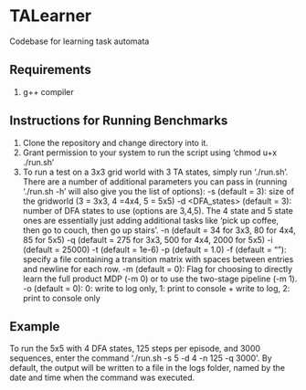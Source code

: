 # TALearner
Codebase for learning task automata

## Requirements

1. g++ compiler

## Instructions for Running Benchmarks

1.	Clone the repository and change directory into it.
2.	Grant permission to your system to run the script using ‘chmod u+x ./run.sh’ 
3.	To run a test on a 3x3 grid world with 3 TA states, simply run ‘./run.sh’. There are a number of additional parameters you can pass in (running ‘./run.sh -h’ will also give you the list of options):
    -s <size> (default = 3): size of the gridworld (3 = 3x3, 4 =4x4, 5 = 5x5)
    -d <DFA_states> (default = 3): number of DFA states to use (options are 3,4,5). The 4 state and 5 state ones are essentially just adding additional tasks like ‘pick up coffee, then go to couch, then go up stairs’.
    -n <number of steps per episode> (default = 34 for 3x3, 80 for 4x4, 85 for 5x5)
    -q <number of episodes to train on> (default = 275 for 3x3, 500 for 4x4, 2000 for 5x5)
    -i <maxIterations> (default = 25000)
    -t <convergence tolerance> (default = 1e-6)
    -p <parameter that changes the small probability added to each non-zero entry of the guess> (default = 1.0)
    -f <file containing transition matrix to initialise to> (default = “”): specify a file containing a transition matrix with spaces between entries and newline for each row.
    -m <mode> (default = 0): Flag for choosing to directly learn the full product MDP (-m 0) or to use the two-stage pipeline (-m 1).
    -o <output format> (default = 0): 0: write to log only, 1: print to console + write to log, 2: print to console only

## Example

To run the 5x5 with 4 DFA states, 125 steps per episode, and 3000 sequences, enter the command ‘./run.sh -s 5 -d 4 -n 125 -q 3000'. By default, the output will be written to a file in the logs folder, named by the date and time when the command was executed.

